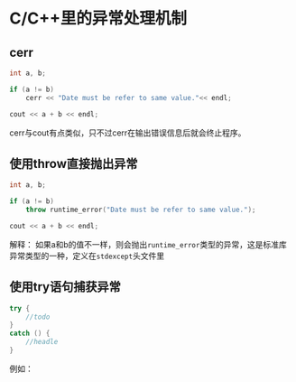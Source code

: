 # C/C++里的异常处理机制

## cerr

```cpp
int a, b;

if (a != b)
    cerr << "Date must be refer to same value."<< endl;

cout << a + b << endl;
```

cerr与cout有点类似，只不过cerr在输出错误信息后就会终止程序。

## 使用throw直接抛出异常

```cpp
int a, b;

if (a != b)
    throw runtime_error("Date must be refer to same value.");

cout << a + b << endl;
```

解释：
如果a和b的值不一样，则会抛出`runtime_error`类型的异常，这是标准库异常类型的一种，定义在`stdexcept`头文件里

## 使用try语句捕获异常

```cpp
try {
    //todo
}
catch () {
    //headle
}
```

例如：
```cpp

```
